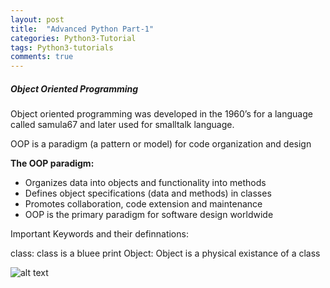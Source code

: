 ```yaml
---
layout: post
title:  "Advanced Python Part-1"
categories: Python3-Tutorial
tags: Python3-tutorials
comments: true
---
```


##### Object Oriented Programming

Object oriented programming was developed in the 1960’s for a language called samula67 and later used for smalltalk language.

OOP is a paradigm (a pattern or model) for code organization and design

**The OOP paradigm:**

+ Organizes data into objects and functionality into methods
+ Defines object specifications (data and methods) in classes
+ Promotes collaboration, code extension and maintenance
+ OOP is the primary paradigm for software design worldwide


Important Keywords and their definnations:

class: class is a bluee print
Object: Object is a physical existance of a class

![alt text](https://github.com/[username]/[reponame]/blob/[branch]/image.jpg?raw=true)